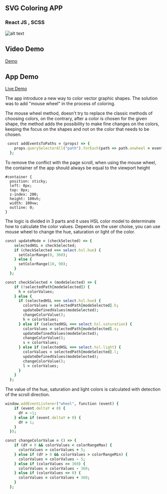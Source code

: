 ## SVG Coloring APP

### React JS , SCSS

![alt text](https://media-exp1.licdn.com/dms/image/C4E2DAQE130H9K-w8kA/profile-treasury-image-shrink_480_480/0/1633779347332?e=1634904000&v=beta&t=NPyfOIV0ouOI5-LV4dd-caRW21m47REYr-kaKLwIXmY)

## Video Demo

[Demo](https://youtu.be/VzO2J6Fo5ZQ "Demo")

## App Demo

[Live Demo](https://inkmandala.com "Live Demo")

The app introduce a new way to color vector graphic shapes.
The solution was to add "mouse wheel" in the process of coloring.

The mouse wheel method, doesn't try to replace the classic methods of choosing colors, on the contrary, after a color is chosen for the given shape, the method adds the possibility to make fine changes on the colors, keeping the focus on the shapes and not on the color that needs to be chosen.

```ruby
 const addEventsToPaths = (props) => {
    props.querySelectorAll("path").forEach(path => path.onwheel = eventSwitchValues );
  };

```

To remove the conflict with the page scroll, when using the mouse wheel, the container of the app should always be equal to the viewport height

```
#container {
  position: sticky;
  left: 0px;
  top: 0px;
  z-index: 200;
  height: 100vh;
  width: 100vw;
  outline: 0;
}
```

The logic is divided in 3 parts and it uses HSL color model to determinate how to calculate the color values.
Depends on the user choise, you can use mouse wheel to change the hue, saturation or light of the color.

```ruby
const updateMode = (checkSelected) => {
    selectedHSL = checkSelected;
    if (checkSelected === select.hsl.hue) {
      setColorRange(0, 360);
    } else {
      setColorRange(10, 90);
    }
  };
```

```ruby
const checkSelected = (modeSelected) => {
    if (!selectedPath[modeSelected]) {
      h = colorValues;
    } else {
      if (selectedHSL === select.hsl.hue) {
        colorValues = selectedPath[modeSelected].h;
        updateDefinedValues(modeSelected);
        changeColorValue();
        h = colorValues;
      } else if (selectedHSL === select.hsl.saturation) {
        colorValues = selectedPath[modeSelected].s;
        updateDefinedValues(modeSelected);
        changeColorValue();
        s = colorValues;
      } else if (selectedHSL === select.hsl.light) {
        colorValues = selectedPath[modeSelected].l;
        updateDefinedValues(modeSelected);
        changeColorValue();
        l = colorValues;
      }
    }
  };
```

The value of the hue, saturation and light colors is calculated with detection of the scroll direction.

```ruby
window.addEventListener("wheel", function (event) {
    if (event.deltaY < 0) {
      dY = -1;
    } else if (event.deltaY > 0) {
      dY = 1;
    }
  });

```

```ruby
const changeColorValue = () => {
    if (dY < 0 && colorValues < colorRangeMax) {
      colorValues = colorValues + 5;
    } else if (dY > 0 && colorValues > colorRangeMin) {
      colorValues = colorValues - 5;
    } else if (colorValues >= 360) {
      colorValues = colorValues - 360;
    } else if (colorValues <= 0) {
      colorValues = colorValues + 360;
    }
  };

```
